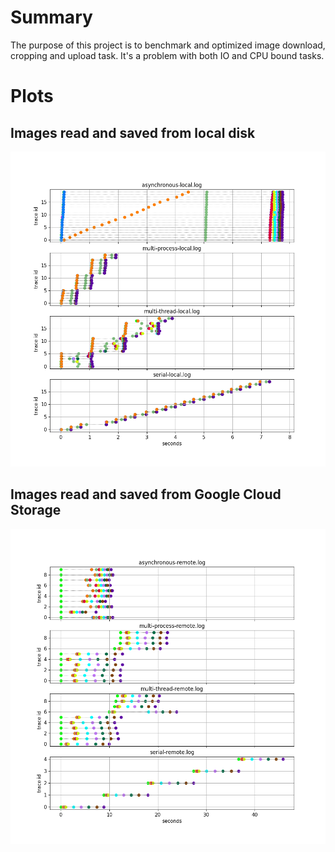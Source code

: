 # Summary

The purpose of this project is to benchmark and optimized image download, cropping and upload task.
It's a problem with both IO and CPU bound tasks.

# Plots
## Images read and saved from local disk
![all-local.png](all-local.png)

## Images read and saved from Google Cloud Storage
![all-remote.png](all-remote.png)


